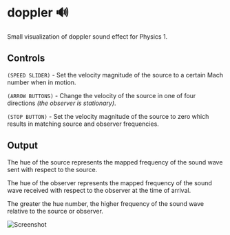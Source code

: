 # doppler 🔊

Small visualization of doppler sound effect for Physics 1.

## Controls

```(SPEED SLIDER)``` - Set the velocity magnitude of the source to a certain Mach number when in motion.

```(ARROW BUTTONS)``` - Change the velocity of the source in one of four directions *(the observer is stationary)*.

```(STOP BUTTON)``` - Set the velocity magnitude of the source to zero which results in matching source and observer frequencies.

## Output

The hue of the source represents the mapped frequency of the sound wave sent with respect to the source.

The hue of the observer represents the mapped frequency of the sound wave received with respect to the observer at the time of arrival.

The greater the hue number, the higher frequency of the sound wave relative to the source or observer.

![Screenshot](screenshot.png)
